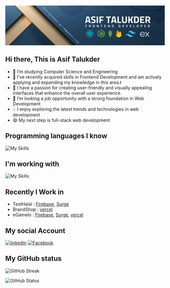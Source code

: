 ![My Banner](https://raw.githubusercontent.com/Talukder-Asif/Talukder-Asif/main/Assets/Banner.png)

## Hi there, This is Asif Talukder

- 🔭 I’m studying Computer Science and Engineering 
- 🌱 I've recently acquired skills in Frontend Development and am actively applying and expanding my knowledge in this area.t
- 🚀 I have a passion for creating user-friendly and visually appealing interfaces that enhance the overall user experience.
- 👯 I’m looking a job opportunity with a strong foundation in Web Development
- 💡 I enjoy exploring the latest trends and technologies in web development
- 😄 My next step is full-stack web development

## Programming languages ​​I know
![My Skills](https://skillicons.dev/icons?i=js,c,cpp)


## I'm working with
![My Skills](https://skillicons.dev/icons?i=js,html,css,express,firebase,nodejs,react,vercel,vite,tailwind,mongodb,)


## Recently I Work in

- TestHalal : [Firebase](https://testhalal-2a0b9.web.app), [Surge](https://rhetorical-harbor.surge.sh)
- BrandShop : [vercel](https://brand-shop-rho.vercel.app)
- eGamelo : [Firebase](https://endgame-6eef0.web.app/), [Surge](https://successful-impulse.surge.sh/), [vercel](https://end-game-theta.vercel.app/)





## My social Account
[<img src='https://upload.wikimedia.org/wikipedia/commons/thumb/c/ca/LinkedIn_logo_initials.png/640px-LinkedIn_logo_initials.png' alt='linkedin' height='40'>](https://www.linkedin.com/in/aj-asif-talukder/) 
[<img src='https://upload.wikimedia.org/wikipedia/commons/thumb/c/cd/Facebook_logo_%28square%29.png/800px-Facebook_logo_%28square%29.png' alt='Facebook' height='40'>](https://www.facebook.com/profile.php?id=61552467179053) 





## My GitHub status
![GitHub Streak](https://github-readme-streak-stats.herokuapp.com?user=Talukder-Asif&theme=react&border_radius=5)

![GitHub Status](http://github-profile-summary-cards.vercel.app/api/cards/profile-details?username=Talukder-Asif&theme=github)

